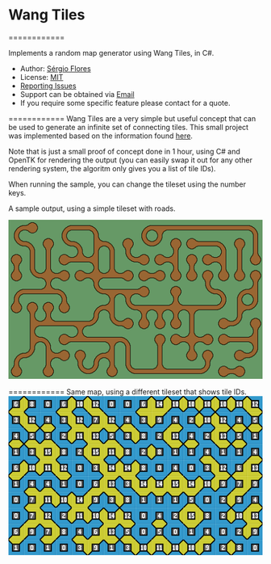 # Wang Tiles
============

Implements a random map generator using Wang Tiles, in C#.

* Author: [Sérgio Flores](https://github.com/relfos)
* License: [MIT](https://opensource.org/licenses/MIT)
* [Reporting Issues](https://github.com/relfos/WangTiles/issues)
* Support can be obtained via [Email](mailto:sergio.flores@lunarlabs.pt)
* If you require some specific feature please contact for a quote.

============
Wang Tiles are a very simple but useful concept that can be used to generate an infinite set of connecting tiles.
This small project was implemented based on the information found [here](http://s358455341.websitehome.co.uk/stagecast/wang/intro.html).


Note that is just a small proof of concept done in 1 hour, using C# and OpenTK for rendering the output (you can easily swap it out for any other rendering system, the algoritm only gives you a list of tile IDs).


When running the sample, you can change the tileset using the number keys.

A sample output, using a simple tileset with roads.

![Sample Output](/wang1.png)

============
Same map, using a different tileset that shows tile IDs.
![Numbers Output](/wang2.png)
